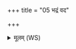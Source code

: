 +++
title = "05 भद्रं वद"

+++
<details><summary>मूलम् (WS)</summary>

भद्रं वद दक्षिणतो भद्रमुत्तरतो वद ॥  
भद्रं पुरस्तान् नो वद भद्रं पश्चात् कपिञ्जल ॥। ॥ ६ ॥ ।  
शुनं वद दक्षिणतः शुनमुत्तरतो वद ॥  
शुनं पुरस्तान् नो वद शुनं पश्चात् कपिञ्जल ॥ ७ ॥
</details>